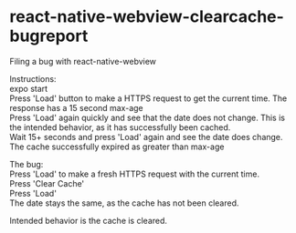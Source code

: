 # react-native-webview-clearcache-bugreport
Filing a bug with react-native-webview

Instructions:  
expo start  
Press 'Load' button to make a HTTPS request to get the current time. The response has a 15 second max-age  
Press 'Load' again quickly and see that the date does not change. This is the intended behavior, as it has successfully been cached.  
Wait 15+ seconds and press 'Load' again and see the date does change. The cache successfully expired as greater than max-age  
  
The bug:  
Press 'Load' to make a fresh HTTPS request with the current time.  
Press 'Clear Cache'  
Press 'Load'  
The date stays the same, as the cache has not been cleared.  
  
Intended behavior is the cache is cleared.  
